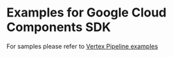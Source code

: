 # Examples for Google Cloud Components SDK

For samples please refer to [Vertex Pipeline examples](https://github.com/GoogleCloudPlatform/ai-platform-samples/tree/master/ai-platform-unified/notebooks/unofficial/pipelines)
